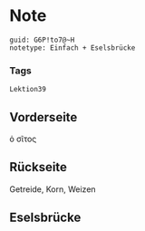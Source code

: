 # Note
```
guid: G6P!to7@~H
notetype: Einfach + Eselsbrücke
```

### Tags
```
Lektion39
```

## Vorderseite
ὁ σῖτος

## Rückseite
Getreide, Korn, Weizen

## Eselsbrücke

